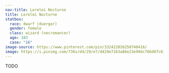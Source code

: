 ```yaml
---
nav-title: Lorelei Nocturne
title: Lorelei Nocturne
statbox:
  race: dwarf (duergar)
  gender: female
  class: wizard (necromancer)
  age: 183
  case: "16"
image-source: https://www.pinterest.com/pin/332422016250740416/
image: https://i.pinimg.com/736x/d4/29/e7/d429e7163a86e23e99dc766d8fc615fc.jpg
---
```


TODO
